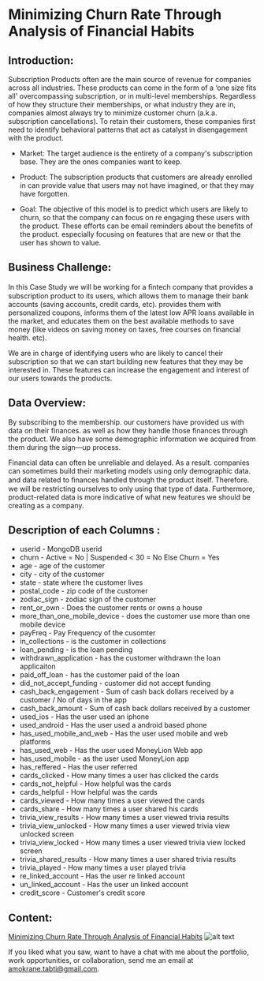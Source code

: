 # Minimizing Churn Rate Through Analysis of Financial Habits

## Introduction:

Subscription Products often are the main source of revenue for companies across all industries. These products can come in the form of a ‘one size fits all' overcompassing subscription, or in multi-level memberships. Regardless of how they structure their memberships, or what industry they are in, companies almost always try to minimize customer churn (a.k.a. subscription cancellations). To retain their customers, these companies first need to identify behavioral patterns that act as catalyst in disengagement with the product.

* Market: The target audience is the entirety of a company's subscription base. They are the ones companies want to keep.

* Product: The subscription products that customers are already enrolled in can provide value that users may not have imagined, or that they may have forgotten.

* Goal: The objective of this model is to predict which users are likely to churn, so that the company can focus on re engaging these users with the product. These efforts can be email reminders about the benefits of the product. especially focusing on features that are new or that the user has shown to value.

## Business Challenge:

In this Case Study we will be working for a ﬁntech company that provides a subscription product to its users, which allows them to manage their bank accounts (saving accounts, credit cards, etc). provides them with personalized coupons, informs them of the latest low APR loans available in the market, and educates them on the best available methods to save money (like videos on saving money on taxes, free courses on financial health.
etc).

We are in charge of identifying users who are likely to cancel their subscription so that we can start building new features that they may be interested in. These features can increase the engagement and interest of our users towards the products.


## Data Overview:

By subscribing to the membership. our customers have provided us with data on their finances. as well as how they handle those finances through the product. We also have some demographic information we acquired from them during the sign—up process.

Financial data can often be unreliable and delayed. As a result. companies can sometimes build their marketing models using only demographic data. and data related to ﬁnances handled through the product itself. Therefore. we will be restricting ourselves to only using that type of data. Furthermore, product-related data is more indicative of what new features we should be creating as a company.

## Description of each Columns :

* userid - MongoDB userid
* churn - Active = No | Suspended < 30 = No Else Churn = Yes
* age - age of the customer
* city - city of the customer
* state - state where the customer lives
* postal_code - zip code of the customer
* zodiac_sign - zodiac sign of the customer
* rent_or_own - Does the customer rents or owns a house 
* more_than_one_mobile_device - does the customer use more than one mobile device
* payFreq - Pay Frequency of the cusomter
* in_collections - is the customer in collections
* loan_pending - is the loan pending
* withdrawn_application - has the customer withdrawn the loan applicaiton 
* paid_off_loan - has the customer paid of the loan
* did_not_accept_funding - customer did not accept funding
* cash_back_engagement - Sum of cash back dollars received by a customer / No of days in the app
* cash_back_amount - Sum of cash back dollars received by a customer
* used_ios - Has the user used an iphone
* used_android - Has the user used a android based phone
* has_used_mobile_and_web - Has the user used mobile and web platforms
* has_used_web - Has the user used MoneyLion Web app
* has_used_mobile - as the user used MoneyLion  app
* has_reffered - Has the user referred
* cards_clicked - How many times a user has clicked the cards
* cards_not_helpful - How helpful was the cards
* cards_helpful - How helpful was the cards
* cards_viewed - How many times a user viewed the cards
* cards_share - How many times a user shared his cards
* trivia_view_results - How many times a user viewed trivia results
* trivia_view_unlocked - How many times a user viewed trivia view unlocked screen
* trivia_view_locked - How many times a user viewed trivia view locked screen
* trivia_shared_results - How many times a user shared trivia results 
* trivia_played - How many times a user played trivia 
* re_linked_account - Has the user re linked account
* un_linked_account - Has the user un linked account
* credit_score - Customer's credit score

## Content:

[Minimizing Churn Rate Through Analysis of Financial Habits](https://github.com/atabti/Data_Science_Portfolio/blob/master/Minimizing%20Churn%20Rate%20Through%20Analysis%20of%20Financial%20Habits/Minimizing%20Churn%20Rate%20Through%20Analysis%20of%20Financial%20Habits.ipynb) ![alt text](https://upload.wikimedia.org/wikipedia/commons/thumb/3/38/Jupyter_logo.svg/44px-Jupyter_logo.svg.png)


If you liked what you saw, want to have a chat with me about the portfolio, work opportunities, or collaboration, send me an email at amokrane.tabti@gmail.com.
